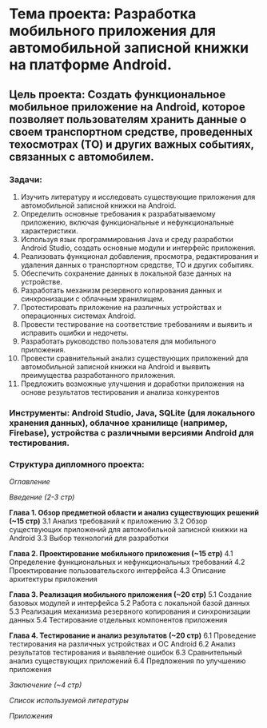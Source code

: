 # **Тема проекта**: Разработка мобильного приложения для автомобильной записной книжки на платформе Android.
## **Цель проекта**: Создать функциональное мобильное приложение на Android, которое позволяет пользователям хранить данные о своем транспортном средстве, проведенных техосмотрах (ТО) и других важных событиях, связанных с автомобилем.

### **Задачи**: 

1. Изучить литературу и исследовать существующие приложения для автомобильной записной книжки на Android.
2. Определить основные требования к разрабатываемому приложению, включая функциональные и нефункциональные характеристики.
3. Используя язык программирования Java и среду разработки Android Studio, создать основные модули и интерфейс приложения.
4. Реализовать функционал добавления, просмотра, редактирования и удаления данных о транспортном средстве, ТО и других событиях.
5. Обеспечить сохранение данных в локальной базе данных на устройстве.
6. Разработать механизм резервного копирования данных и синхронизации с облачным хранилищем.
7. Протестировать приложение на различных устройствах и операционных системах Android.
8. Провести тестирование на соответствие требованиям и выявить и исправить ошибки и недочеты.
9. Разработать руководство пользователя для мобильного приложения.
10. Провести сравнительный анализ существующих приложений для автомобильной записной книжки на Android и выявить преимущества разработанного приложения.
11. Предложить возможные улучшения и доработки приложения на основе результатов тестирования и анализа конкурентов

### **Инструменты**: Android Studio, Java, SQLite (для локального хранения данных), облачное хранилище (например, Firebase), устройства с различными версиями Android для тестирования.

### **Структура дипломного проекта**:

_Оглавление_

_Введение (2-3 стр)_

**Глава 1. Обзор предметной области и анализ существующих решений (~15 стр)**
3.1 Анализ требований к приложению
3.2 Обзор существующих приложений для автомобильной записной книжки на Android
3.3 Выбор технологий для разработки

**Глава 2. Проектирование мобильного приложения (~15 стр)**
4.1 Определение функциональных и нефункциональных требований
4.2 Проектирование пользовательского интерфейса
4.3 Описание архитектуры приложения

**Глава 3. Реализация мобильного приложения (~20 стр)**
5.1 Создание базовых модулей и интерфейса
5.2 Работа с локальной базой данных
5.3 Реализация механизма резервного копирования и синхронизации данных
5.4 Тестирование отдельных компонентов приложения

**Глава 4. Тестирование и анализ результатов (~20 стр)**
6.1 Проведение тестирования на различных устройствах и ОС Android
6.2 Анализ результатов тестирования и выявление ошибок
6.3 Сравнительный анализ существующих приложений
6.4 Предложения по улучшению приложения

_Заключение (~4 стр)_

_Список используемой литературы_

_Приложения_
